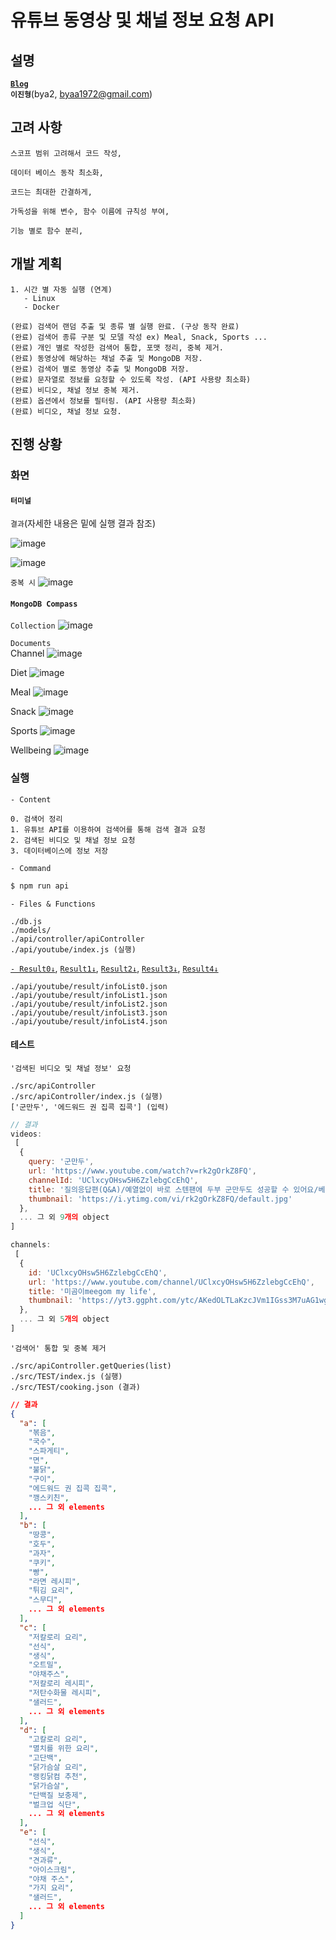 # **유튜브 동영상 및 채널 정보 요청 API**


## **설명**
[**`Blog`**]()  
**`이진형`**(bya2, byaa1972@gmail.com)

## **고려 사항**
```
스코프 범위 고려해서 코드 작성,

데이터 베이스 동작 최소화,

코드는 최대한 간결하게,

가독성을 위해 변수, 함수 이름에 규칙성 부여,

기능 별로 함수 분리,
```

## **개발 계획**
```
1. 시간 별 자동 실행 (연계)
   - Linux
   - Docker

(완료) 검색어 랜덤 추출 및 종류 별 실행 완료. (구상 동작 완료)
(완료) 검색어 종류 구분 및 모델 작성 ex) Meal, Snack, Sports ...
(완료) 개인 별로 작성한 검색어 통합, 포맷 정리, 중복 제거.
(완료) 동영상에 해당하는 채널 추출 및 MongoDB 저장.
(완료) 검색어 별로 동영상 추출 및 MongoDB 저장.
(완료) 문자열로 정보를 요청할 수 있도록 작성. (API 사용량 최소화)
(완료) 비디오, 채널 정보 중복 제거.
(완료) 옵션에서 정보를 필터링. (API 사용량 최소화)
(완료) 비디오, 채널 정보 요청.
```

## **진행 상황**

### **화면**

#### **`터미널`**

`결과`(자세한 내용은 밑에 실행 결과 참조)

![image](https://user-images.githubusercontent.com/61080445/133105463-45d51997-054a-475a-b3fe-7b2b3e4174f4.png)

![image](https://user-images.githubusercontent.com/61080445/133105281-fc314fb9-cdd5-4d1b-b09b-b2844da1977b.png)

`중복 시`
![image](https://user-images.githubusercontent.com/61080445/133105672-f072b544-7069-4049-b4e4-cd544931dc53.png)

#### **`MongoDB Compass`**

`Collection`
![image](https://user-images.githubusercontent.com/61080445/133109438-4fb22c84-ac0e-436c-bd28-aa8ba73d84fe.png)

`Documents`  
Channel
![image](https://user-images.githubusercontent.com/61080445/133109655-1783465d-b882-4dc5-93df-fa5fd930becf.png)

Diet
![image](https://user-images.githubusercontent.com/61080445/133109736-c1b0e1d1-967d-4f97-8862-856d11140ab8.png)

Meal
![image](https://user-images.githubusercontent.com/61080445/133109844-b1ce35f8-be37-416a-87d6-c9dd107283bc.png)

Snack
![image](https://user-images.githubusercontent.com/61080445/133110108-51c5e868-9136-4470-814a-02e9608a7359.png)

Sports
![image](https://user-images.githubusercontent.com/61080445/133110221-cc35ec16-9e5f-419b-bdd6-b147016c9203.png)

Wellbeing
![image](https://user-images.githubusercontent.com/61080445/133110366-702847a8-b723-42c1-a069-b88aa8d50627.png)

### **실행**

`- Content`
```
0. 검색어 정리
1. 유튜브 API를 이용하여 검색어를 통해 검색 결과 요청
2. 검색된 비디오 및 채널 정보 요청
3. 데이터베이스에 정보 저장
```

`- Command`
```sh
$ npm run api
```

`- Files & Functions`
```
./db.js
./models/
./api/controller/apiController
./api/youtube/index.js (실행)
```

[`- Result0↓`](blob/main/api/youtube/result/infoList0.json),
[`Result1↓`](blob/main/api/youtube/result/infoList1.json),
[`Result2↓`](blob/main/api/youtube/result/infoList2.json),
[`Result3↓`](blob/main/api/youtube/result/infoList3.json),
[`Result4↓`](blob/main/api/youtube/result/infoList4.json)
```
./api/youtube/result/infoList0.json
./api/youtube/result/infoList1.json
./api/youtube/result/infoList2.json
./api/youtube/result/infoList3.json
./api/youtube/result/infoList4.json
```

#### **테스트**
`'검색된 비디오 및 채널 정보' 요청`
```
./src/apiController
./src/apiController/index.js (실행)
['군만두', '에드워드 권 집콕 집콕'] (입력)
```
```js
// 결과
videos:
 [
  {
    query: '군만두',
    url: 'https://www.youtube.com/watch?v=rk2gOrkZ8FQ',
    channelId: 'UClxcyOHsw5H6ZzlebgCcEhQ',
    title: '질의응답편(Q&A)/예열없이 바로 스텐팬에 두부 군만두도 성공할 수 있어요/베이컨 프렌치토스트 /두부구이 바삭군만두 /새우브로콜리 볶음밥',
    thumbnail: 'https://i.ytimg.com/vi/rk2gOrkZ8FQ/default.jpg'
  },
  ... 그 외 9개의 object
]

channels:
 [
  {
    id: 'UClxcyOHsw5H6ZzlebgCcEhQ',
    url: 'https://www.youtube.com/channel/UClxcyOHsw5H6ZzlebgCcEhQ',
    title: '미곰이meegom my life',
    thumbnail: 'https://yt3.ggpht.com/ytc/AKedOLTLaKzcJVm1IGss3M7uAG1wga-pWk2z8AurLSnMyA=s88-c-k-c0x00ffffff-no-rj'
  },
  ... 그 외 5개의 object
]
```

`'검색어' 통합 및 중복 제거`
```
./src/apiController.getQueries(list)
./src/TEST/index.js (실행)
./src/TEST/cooking.json (결과)
```
```json
// 결과
{
  "a": [
    "볶음",
    "국수",
    "스파게티",
    "면",
    "불닭",
    "구이",
    "에드워드 권 집콕 집콕",
    "깽스키친",
    ... 그 외 elements
  ],
  "b": [
    "땅콩",
    "호두",
    "과자",
    "쿠키",
    "빵",
    "라면 레시피",
    "튀김 요리",
    "스무디",
    ... 그 외 elements
  ],
  "c": [
    "저칼로리 요리",
    "선식",
    "생식",
    "오트밀",
    "야채주스",
    "저칼로리 레시피",
    "저탄수화물 레시피",
    "샐러드",
    ... 그 외 elements
  ],
  "d": [
    "고칼로리 요리",
    "멸치를 위한 요리",
    "고단백",
    "닭가슴살 요리",
    "랭킹닭컴 추천",
    "닭가슴살",
    "단백질 보충제",
    "벌크업 식단",
    ... 그 외 elements
  ],
  "e": [
    "선식",
    "생식",
    "견과류",
    "아이스크림",
    "야채 주스",
    "가지 요리",
    "샐러드",
    ... 그 외 elements
  ]
}
```

